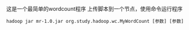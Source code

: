 这是一个最简单的wordcount程序
上传脚本到一个节点，使用命令运行程序
```shell
hadoop jar mr-1.0.jar org.study.hadoop.wc.MyWordCount [参数] [参数]


```